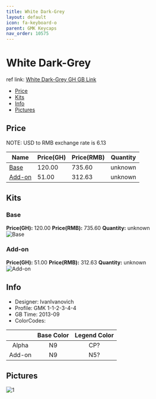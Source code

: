 ```yaml
---
title: White Dark-Grey
layout: default
icon: fa-keyboard-o
parent: GMK Keycaps
nav_order: 10575
---
```


# White Dark-Grey

ref link: [White Dark-Grey GH GB Link](https://geekhack.org/index.php?topic=48798.0)

* [Price](#price)
* [Kits](#kits)
* [Info](#info)
* [Pictures](#pictures)


## Price  
NOTE: USD to RMB exchange rate is 6.13

| Name          | Price(GH)    |  Price(RMB) | Quantity |
| ------------- | ------------ |  ---------- | -------- |
|[Base](#base)|120.00|735.60|unknown|
|[Add-on](#add-on)|51.00|312.63|unknown|


## Kits
### Base
**Price(GH):** 120.00    **Price(RMB):** 735.60    **Quantity:** unknown  
<img src="{{ 'assets/images/gmk-keycaps/whitedark-grey/kits_pics/base.png' | relative_url }}" alt="Base" class="image featured">

### Add-on
**Price(GH):** 51.00    **Price(RMB):** 312.63    **Quantity:** unknown  
<img src="{{ 'assets/images/gmk-keycaps/whitedark-grey/kits_pics/add-on.png' | relative_url }}" alt="Add-on" class="image featured">


## Info
* Designer: IvanIvanovich
* Profile: GMK 1-1-2-3-4-4
* GB Time: 2013-09
* ColorCodes: 

| |Base Color     | Legend Color
| :-------------: | :-------------: | :------------:
|Alpha|N9|CP?
|Add-on|N9|N5?


## Pictures
<img src="{{ 'assets/images/gmk-keycaps/whitedark-grey/rendering_pics/1.jpg' | relative_url }}" alt="1" class="image featured">
